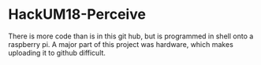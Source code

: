 # HackUM18-Perceive

There is more code than is in this git hub, but is programmed in shell onto a raspberry pi.
A major part of this project was hardware, which makes uploading it to github difficult.